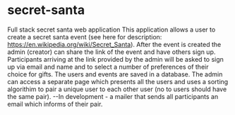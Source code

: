 # secret-santa
Full stack secret santa web application
This application allows a user to create a secret santa event (see here for description: https://en.wikipedia.org/wiki/Secret_Santa).
After the event is created the admin (creator) can share the link of the event and have others sign up.
Participants arriving at the link provided by the admin will be asked to sign up via email and name and to select a number of preferences of their choice for gifts.
The users and events are saved in a database.
The admin can access a separate page which presents all the users and uses a sorting algorithim to pair a unique user to each other user (no to users should have the same pair).
--In development - a mailer that sends all participants an email which informs of their pair.
